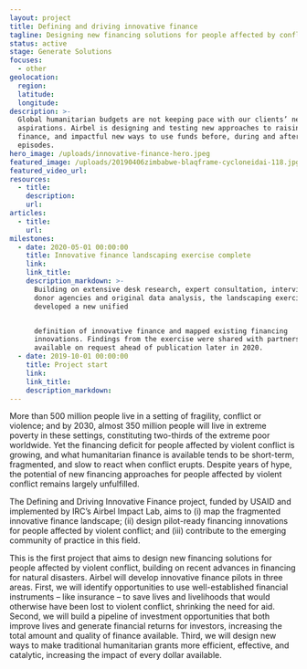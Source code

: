 ```yaml
---
layout: project
title: Defining and driving innovative finance
tagline: Designing new financing solutions for people affected by conflict
status: active
stage: Generate Solutions
focuses:
  - other
geolocation:
  region:
  latitude:
  longitude:
description: >-
  Global humanitarian budgets are not keeping pace with our clients’ needs and
  aspirations. Airbel is designing and testing new approaches to raising
  finance, and impactful new ways to use funds before, during and after conflict
  episodes.
hero_image: /uploads/innovative-finance-hero.jpeg
featured_image: /uploads/20190406zimbabwe-blaqframe-cycloneidai-118.jpg
featured_video_url:
resources:
  - title:
    description:
    url:
articles:
  - title:
    url:
milestones:
  - date: 2020-05-01 00:00:00
    title: Innovative finance landscaping exercise complete
    link:
    link_title:
    description_markdown: >-
      Building on extensive desk research, expert consultation, interviews with
      donor agencies and original data analysis, the landscaping exercise
      developed a new unified


      definition of innovative finance and mapped existing financing
      innovations. Findings from the exercise were shared with partners and are
      available on request ahead of publication later in 2020.
  - date: 2019-10-01 00:00:00
    title: Project start
    link:
    link_title:
    description_markdown:
---
```


More than 500 million people live in a setting of fragility, conflict or violence; and by 2030, almost 350 million people will live in extreme poverty in these settings, constituting two-thirds of the extreme poor worldwide. Yet the financing deficit for people affected by violent conflict is growing, and what humanitarian finance is available tends to be short-term, fragmented, and slow to react when conflict erupts. Despite years of hype, the potential of new financing approaches for people affected by violent conflict remains largely unfulfilled.

The Defining and Driving Innovative Finance project, funded by USAID and implemented by IRC’s Airbel Impact Lab, aims to (i) map the fragmented innovative finance landscape; (ii) design pilot-ready financing innovations for people affected by violent conflict; and (iii) contribute to the emerging community of practice in this field.

This is the first project that aims to design new financing solutions for people affected by violent conflict, building on recent advances in financing for natural disasters. Airbel will develop innovative finance pilots in three areas. First, we will identify opportunities to use well-established financial instruments – like insurance – to save lives and livelihoods that would otherwise have been lost to violent conflict, shrinking the need for aid. Second, we will build a pipeline of investment opportunities that both improve lives and generate financial returns for investors, increasing the total amount and quality of finance available. Third, we will design new ways to make traditional humanitarian grants more efficient, effective, and catalytic, increasing the impact of every dollar available.